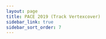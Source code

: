 ```yaml
---
layout: page
title: PACE 2019 (Track Vertexcover)
sidebar_link: true
sidebar_sort_order: 7
---
```

